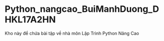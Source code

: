 # Python_nangcao_BuiManhDuong_DHKL17A2HN
Kho này để chứa bài tập về nhà môn Lập Trình Python Nâng Cao 
